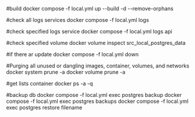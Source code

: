 #build
docker compose -f local.yml up --build -d --remove-orphans

#check all logs services
docker compose -f local.yml logs

#check specified logs service
docker compose -f local.yml logs api

#check specified volume
docker volume inspect src_local_postgres_data

#if there ar update
docker compose -f local.yml down

#Purging all unused or dangling images, container, volumes, and networks
docker system prune -a
docker volume prune -a

#get lists container
docker ps -a -q

#backup db
docker compose -f local.yml exec postgres backup
docker compose -f local.yml exec postgres backups
docker compose -f local.yml exec postgres restore filename